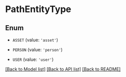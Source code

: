 # PathEntityType


## Enum

* `ASSET` (value: `'asset'`)

* `PERSON` (value: `'person'`)

* `USER` (value: `'user'`)

[[Back to Model list]](../README.md#documentation-for-models) [[Back to API list]](../README.md#documentation-for-api-endpoints) [[Back to README]](../README.md)


